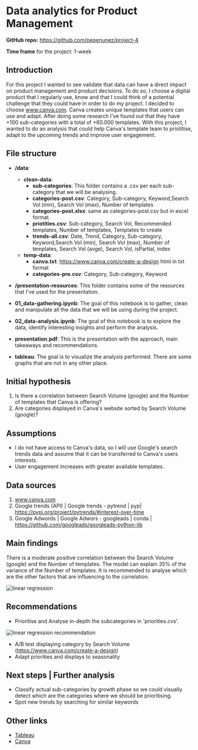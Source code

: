 # Data analytics for Product Management

**GitHub repo:** https://github.com/pepenunez/project-4

**Time frame** for the project: 1-week

## Introduction

For this project I wanted to see validate that data can have a direct impact on product management and product decisions. To do so, I choose a digital product that I regularly use, know and that I could think of a potential challenge that they could have in order to do my project. I decided to choose www.canva.com. Canva creates unique templates that users can use and adapt. After doing some research I've found out that they have +100 sub-categories with a total of +60.000 templates. With this project, I wanted to do an analysis that could help Canva's template team to priotitise, adapt to the upcoming trends and improve user engagement.

## File structure

- **/data**:
  - **clean-data**:
    - **sub-categories**: This folder contains a .csv per each sub-category that we will be analysing.
    - **categories-post.csv**: Category, Sub-category, Keyword,Search Vol (min), Search Vol (max), Number of templates
    - **categories-post.xlsx**: same as categories-post.csv but in excel format.
    - **priotities.csv**: Sub-category, Search Vol, Recommended templates, Number of templates, Templates to create
    - **trends-all.csv**: Date, Trend, Category, Sub-category, Keyword,Search Vol (min), Search Vol (max), Number of templates, Search Vol (avge), Search Vol, isPartial, index
  - **temp-data**:
    - **canva.txt**: https://www.canva.com/create-a-design html in txt format
    - **categories-pre.csv**: Category, Sub-category, Keyword
- **/presentation-resources**: This folder contains some of the resources that I've used for the presentation.

- **01_data-gathering.ipynb**: The goal of this notebook is to gather, clean and manipulate all the data that we will be using during the project.
- **02_data-analysis.ipynb**: The goal of this notebook is to explore the data, identify interesting insights and perform the analysis.
- **presentation.pdf**: This is the presentation with the approach, main takeaways and recommendations.
- **tableau**: The goal is to visualize the analysis performed. There are some graphs that are not in any other place. 

## Initial hypothesis

1. Is there a correlation between Search Volume (google) and the Number of templates that Canva is offering?
2. Are categories displayed in Canva's website sorted by Search Volume (google)?

## Assumptions

- I do not have access to Canva's data, so I will use Google's search trends data and assume that it can be transferred to Canva's users interests.
- User engagement increases with greater available templates. 

## Data sources

1. www.canva.com
2. Google trends (API) | Google trends - pytrend | pyp|  https://pypi.org/project/pytrends/#interest-over-time
3. Google Adwords | Google Adwors - googleads | conda | https://github.com/googleads/googleads-python-lib

## Main findings

There is a moderate positive correlation between the Search Volume (google) and the Number of templates. The model can explain 35% of the variance of the Number of templates. It is recommended to analyse which are the other factors that are influencing to the correlation. 

![linear regression](https://github.com/pepenunez/project-4/blob/master/Presentation-resources/linear-regression.png)

## Recommendations

- Prioritise and Analyse in-depth the subcategories in 'priorities.cvs'.  

![linear regression recommendation](https://github.com/pepenunez/project-4/blob/master/Presentation-resources/linear-regression-recommendation.png)

- A/B test displaying category by Search Volume (https://www.canva.com/create-a-design)
- Adapt priorities and displays to seasonality 

## Next steps | Further analysis

- Classify actual sub-categories by growth phase so we could visually detect which are the categories where we should be prioritising.
- Spot new trends by searching for similar keywords  

## Other links

- [Tableau](https://public.tableau.com/profile/pepenunez#!/vizhome/UsingDatainProductManagement/SearchVolumebyCategory)
- [Canva](https://www.canva.com/create-a-design)
